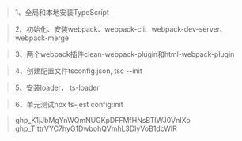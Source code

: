 
> 1、全局和本地安装TypeScript

> 2、初始化、安装webpack、webpack-cli、webpack-dev-server、webpack-merge

> 3、两个webpack插件clean-webpack-plugin和html-webpack-plugin

> 4、创建配置文件tsconfig.json, tsc --init

> 5、安装loader， ts-loader

> 6、单元测试npx ts-jest config:init

> 
>
> 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
> 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

